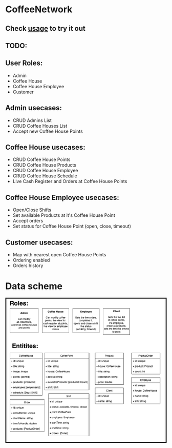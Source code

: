 # CoffeeNetwork

## Check [usage](Media/USAGE.md) to try it out

## TODO:

## User Roles:
* Admin
* Coffee House
* Coffee House Employee
* Customer

## Admin usecases:
* CRUD Admins List
* CRUD Coffee Houses List
* Accept new Coffee House Points
  
## Coffee House usecases:
* CRUD Coffee House Points
* CRUD Coffee House Products
* CRUD Coffee House Employee
* CRUD Coffee House Schedule
* Live Cash Register and Orders at Coffee House Points

## Coffee House Employee usecases:
* Open/Close Shifts
* Set available Products at it's Coffee House Point
* Accept orders
* Set status for Coffee House Point (open, close, timeout)

## Customer usecases:
* Map with nearest open Coffee House Points
* Ordering enabled
* Orders history

# Data scheme
<img src="./Media/DataSchema.png" alt="Unavailable">
